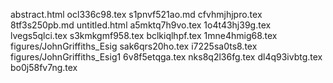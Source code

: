 abstract.html
ocl336c98.tex
s1pnvf521ao.md
cfvhmjhjpro.tex
8tf3s250pb.md
untitled.html
a5mktq7h9vo.tex
1o4t43hj39g.tex
lvegs5qlci.tex
s3kmkgmf958.tex
bclkiqlhpf.tex
1mne4hmig68.tex
figures/JohnGriffiths_Esig
sak6qrs20ho.tex
i7225sa0ts8.tex
figures/JohnGriffiths_Esig1
6v8f5etqga.tex
nks8q2l36fg.tex
dl4q93ivbtg.tex
bo0j58fv7ng.tex